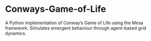 # Conways-Game-of-Life
A Python implementation of Conway’s Game of Life using the Mesa framework. Simulates emergent behaviour through agent-based grid dynamics.
